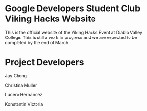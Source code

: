 # Google Developers Student Club Viking Hacks Website

This is the official website of the Viking Hacks Event at Diablo Valley College. This is still a work in progress and we are expected to be completed by the end of March

# Project Developers
Jay Chong

Christina Mullen

Lucero Hernandez

Konstantin Victoria
